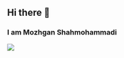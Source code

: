 ## Hi there 👋
### I am Mozhgan Shahmohammadi


<img src="https://github-readme-stats.vercel.app/api?username=Mzhgn&show_icons=true&theme=onedark"/>
